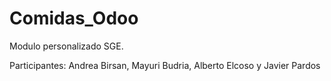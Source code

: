# Comidas_Odoo
Modulo personalizado SGE.

Participantes: Andrea Birsan, Mayuri Budria, Alberto Elcoso y Javier Pardos
